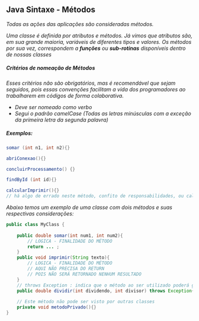## Java Sintaxe - Métodos

*Todas as ações das aplicações são consideradas métodos.*

*Uma classe é definida por atributos e métodos. Já vimos que atributos são, em sua grande maioria, variáveis de diferentes tipos e valores. Os métodos por sua vez, correspondem a **funções** ou **sub-rotinas** disponíveis dentro de nossas classes*

##### Critérios de nomeação de Métodos

*Esses critérios não são obrigatórios, mas é recomendável que sejam seguidos, pois essas convenções facilitam a vida dos programadores ao trabalharem em códigos de forma colaborativa.*

* *Deve ser nomeado como verbo*
* *Segui o padrão camelCase (Todas as letras minúsculas com a exceção da primeira letra da segunda palavra)*

##### Exemplos:

~~~java
somar (int n1, int n2){}

abriConexao(){}

concluirProcessamento() {}

findById (int id){}

calcularImprimir(){} 
// há algo de errado neste método, confito de responsabilidades, ou calcular ou imprimir
~~~

*Abaixo temos um exemplo de uma classe com dois métodos e suas respectivas considerações:*

~~~java
public class MyClass {
    
    public double somar(int num1, int num2){
        // LOGICA - FINALIDADE DO MÉTODO
        return ... ;
    }
    public void imprimir(String texto){
        // LOGICA - FINALIDADE DO MÉTODO
        // AQUI NÃO PRECISA DO RETURN
        // POIS NÃO SERÁ RETORNADO NENHUM RESULTADO
    }
    // throws Exception : indica que o método ao ser utilizado poderá gerar uma exceção
    public double dividir(int dividendo, int divisor) throws Exception{}
    
    // Este método não pode ser visto por outras classes
    private void metodoPrivado(){}
}
~~~

